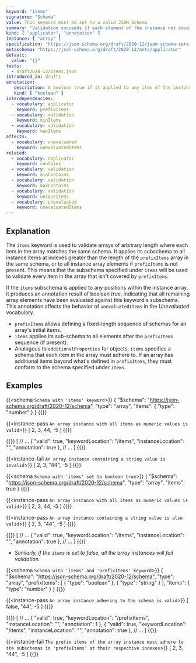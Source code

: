 ```yaml
---
keyword: "items"
signature: "Schema"
value: This keyword must be set to a valid JSON Schema
summary: "Validation succeeds if each element of the instance not covered by `prefixItems` validates against this schema."
kind: [ "applicator", "annotation" ]
instance: [ "array" ]
specification: "https://json-schema.org/draft/2020-12/json-schema-core.html#section-10.3.1.2"
metaschema: "https://json-schema.org/draft/2020-12/meta/applicator"
default:
  value: "{}"
tests:
  - draft2020-12/items.json
introduced_in: draft1
annotation:
   description: A boolean true if it applied to any item of the instance
   kind: [ "boolean" ]
interdependencies:
  - vocabulary: applicator
    keyword: prefixItems
  - vocabulary: validation
    keyword: minItems
  - vocabulary: validation
    keyword: maxItems
affects:
  - vocabulary: unevaluated
    keyword: unevaluatedItems
related:
  - vocabulary: applicator
    keyword: contains
  - vocabulary: validation
    keyword: minContains
  - vocabulary: validation
    keyword: maxContains
  - vocabulary: validation
    keyword: uniqueItems
  - vocabulary: unevaluated
    keyword: unevaluatedItems
---
```


## Explanation

The `items` keyword is used to validate arrays of arbitrary length where each item in the array matches the same schema. It applies its subschema to all instance items at indexes greater than the length of the `prefixItems` array in the same schema, or to all instance array elements if `prefixItems` is not present. This means that the subschema specified under `items` will be used to validate every item in the array that isn't covered by `prefixItems`.

If the `items` subschema is applied to any positions within the instance array, it produces an annotation result of boolean *true*, indicating that all remaining array elements have been evaluated against this keyword's subschema. This annotation affects the behavior of `unevaluatedItems` in the *Unevaluated* vocabulary.

* `prefixItems` allows defining a fixed-length sequence of schemas for an array's initial items.
* `items` applies its sub-schema to all elements after the `prefixItems` sequence (if present).
* Analogous to `additionalProperties` for objects, `items` specifies a schema that each item in the array must adhere to. If an array has additional items beyond what's defined in `prefixItems`, they must conform to the schema specified under `items`.

## Examples

{{<schema `Schema with 'items' keyword`>}}
{
  "$schema": "https://json-schema.org/draft/2020-12/schema",
  "type": "array",
  "items": { "type": "number" }
}
{{</schema>}}

{{<instance-pass `An array instance with all items as numeric values is valid`>}}
[ 2, 3, 44, -5 ]
{{</instance-pass>}}

{{<instance-annotation>}}
[
  // ...
  {
    "valid": true,
    "keywordLocation": "/items",
    "instanceLocation": "",
    "annotation": true
  },
  // ...
]
{{</instance-annotation>}}

{{<instance-fail `An array instance containing a string value is invalid`>}}
[ 2, 3, "44", -5 ]
{{</instance-fail>}}

{{<schema `Schema with 'items' set to boolean true`>}}
{
  "$schema": "https://json-schema.org/draft/2020-12/schema",
  "type": "array",
  "items": true
}
{{</schema>}}

{{<instance-pass `An array instance with all items as numeric values is valid`>}}
[ 2, 3, 44, -5 ]
{{</instance-pass>}}

{{<instance-pass `An array instance containing a string value is also valid`>}}
[ 2, 3, "44", -5 ]
{{</instance-pass>}}

{{<instance-annotation>}}
[
  // ...
  {
    "valid": true,
    "keywordLocation": "/items",
    "instanceLocation": "",
    "annotation": true
  },
  // ...
]
{{</instance-annotation>}}
* _Similarly, if the `items` is set to false, all the array instances will fail validation._

{{<schema `Schema with 'items' and 'prefixItems' keyword`>}}
{
  "$schema": "https://json-schema.org/draft/2020-12/schema",
  "type": "array",
  "prefixItems": [
    { "type": "boolean" },
    { "type": "string" }
  ],
  "items": { "type": "number" }
}
{{</schema>}}

{{<instance-pass `An array instance adhering to the schema is valid`>}}
[ false, "44", -5 ]
{{</instance-pass>}}

{{<instance-annotation>}}
[
  // ...
  {
    "valid": true,
    "keywordLocation": "/prefixItems",
    "instanceLocation": "",
    "annotation": 1
  },
  {
    "valid": true,
    "keywordLocation": "/items",
    "instanceLocation": "",
    "annotation": true
  },
  // ...
]
{{</instance-annotation>}}

{{<instance-fail `The prefix items of the array instance must adhere to the subschemas in 'prefixItems' at their respective indexes`>}}
[ 2, 3, "44", -5 ]
{{</instance-fail>}}
